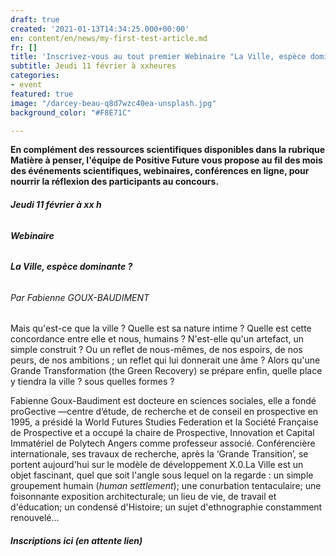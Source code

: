 ```yaml
---
draft: true
created: '2021-01-13T14:34:25.000+00:00'
en: content/en/news/my-first-test-article.md
fr: []
title: 'Inscrivez-vous au tout premier Webinaire "La Ville, espèce dominante ?" '
subtitle: Jeudi 11 février à xxheures
categories:
- event
featured: true
image: "/darcey-beau-q8d7wzc40ea-unsplash.jpg"
background_color: "#F8E71C"

---
```

**En complément des ressources scientifiques disponibles dans la rubrique Matière à penser, l'équipe de Positive Future vous propose au fil des mois des événements scientifiques, webinaires, conférences en ligne, pour nourrir la réflexion des participants au concours.**

###### **Jeudi 11 février à xx h**

###### **Webinaire** 

###### **La Ville, espèce dominante ?**

###### Par Fabienne GOUX-BAUDIMENT

Mais qu'est-ce que la ville ? Quelle est sa nature intime ? Quelle est cette concordance entre elle et nous, humains ? N'est-elle qu'un artefact, un simple construit ? Ou un reflet de nous-mêmes, de nos espoirs, de nos peurs, de nos ambitions ; un reflet qui lui donnerait une âme ? Alors qu'une Grande Transformation (the Green Recovery) se prépare enfin, quelle place y tiendra la ville ? sous quelles formes ?

Fabienne Goux-Baudiment est docteure en sciences sociales, elle a fondé proGective —centre d’étude, de recherche et de conseil en prospective en 1995, a présidé la World Futures Studies Federation et la Société Française de Prospective et a occupé la chaire de Prospective, Innovation et Capital Immatériel de Polytech Angers comme professeur associé. Conférencière internationale, ses travaux de recherche, après la ‘Grande Transition’, se portent aujourd'hui sur le modèle de développement X.0.La Ville est un objet fascinant, quel que soit l'angle sous lequel on la regarde : un simple groupement humain (_human settlement_); une conurbation tentaculaire; une foisonnante exposition architecturale; un lieu de vie, de travail et d'éducation; un condensé d'Histoire; un sujet d'ethnographie constamment renouvelé...

###### **Inscriptions ici (en attente lien)**